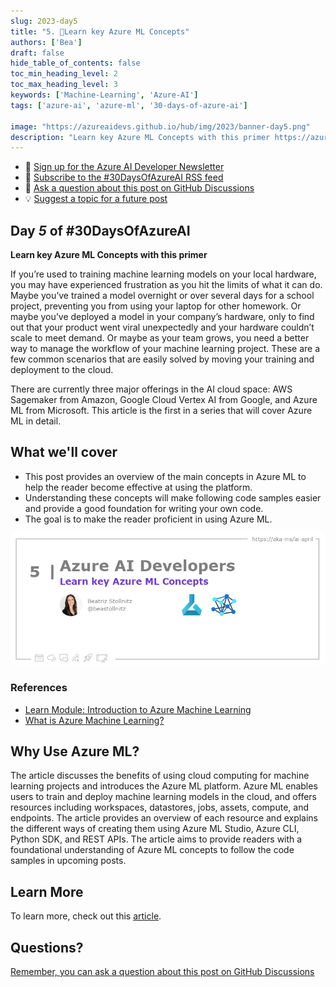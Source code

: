 ```yaml
---
slug: 2023-day5
title: "5. 🏁Learn key Azure ML Concepts"
authors: ['Bea']
draft: false
hide_table_of_contents: false
toc_min_heading_level: 2
toc_max_heading_level: 3
keywords: ['Machine-Learning', 'Azure-AI']
tags: ['azure-ai', 'azure-ml', '30-days-of-azure-ai']

image: "https://azureaidevs.github.io/hub/img/2023/banner-day5.png"
description: "Learn key Azure ML Concepts with this primer https://azureaidevs.github.io/hub/blog/2023-day5 #30DaysOfAzureAI #AzureAiDevs #AI #AzureML"
---
```


<head>

  <link rel="canonical" href="https://bea.stollnitz.com/blog/aml-introduction/"  />

</head>

- 📧 [Sign up for the Azure AI Developer Newsletter](https://aka.ms/azure-ai-dev-newsletter)
- 📰 [Subscribe to the #30DaysOfAzureAI RSS feed](https://azureaidevs.github.io/hub/blog/rss.xml)
- 📌 [Ask a question about this post on GitHub Discussions](https://github.com/AzureAiDevs/hub/discussions/categories/5-learn-key-azure-ml-concepts)
- 💡 [Suggest a topic for a future post](https://github.com/AzureAiDevs/hub/discussions/categories/call-for-content)

## Day _5_ of #30DaysOfAzureAI

<!-- README
The following description is also used for the tweet. So it should be action oriented and grab attention 
If you update the description, please update the description: in the frontmatter as well.
-->

**Learn key Azure ML Concepts with this primer**

<!-- README
The following is the intro to the post. It should be a short teaser for the post.
-->

If you’re used to training machine learning models on your local hardware, you may have experienced frustration as you hit the limits of what it can do. Maybe you’ve trained a model overnight or over several days for a school project, preventing you from using your laptop for other homework. Or maybe you’ve deployed a model in your company’s hardware, only to find out that your product went viral unexpectedly and your hardware couldn’t scale to meet demand. Or maybe as your team grows, you need a better way to manage the workflow of your machine learning project. These are a few common scenarios that are easily solved by moving your training and deployment to the cloud.

There are currently three major offerings in the AI cloud space: AWS Sagemaker from Amazon, Google Cloud Vertex AI from Google, and Azure ML from Microsoft. This article is the first in a series that will cover Azure ML in detail.

## What we'll cover

<!-- README
The following list is the main points of the post. There should be 3-4 main points.
 -->


- This post provides an overview of the main concepts in Azure ML to help the reader become effective at using the platform. 
- Understanding these concepts will make following code samples easier and provide a good foundation for writing your own code. 
- The goal is to make the reader proficient in using Azure ML.

<!-- 
- Main point 1
- Main point 2
- Main point 3 
- Main point 4
-->

![Image banner for day 5](./../../../static/img/2023/banner-day5.png)

<!-- README
Add or update a list relevant references here. These could be links to other blog posts, Microsoft Learn Module, videos, or other resources.
-->


### References

- [Learn Module: Introduction to Azure Machine Learning](https://learn.microsoft.com/training/modules/intro-to-azure-ml?WT.mc_id=aiml-89446-dglover)
- [What is Azure Machine Learning?](https://learn.microsoft.com/azure/machine-learning/overview-what-is-azure-machine-learning?WT.mc_id=aiml-89446-dglover)


<!-- README
The following is the body of the post. It should be an overview of the post that you are referencing.
See the Learn More section, if you supplied a canonical link, then will be displayed here.
-->


## Why Use Azure ML?

The article discusses the benefits of using cloud computing for machine learning projects and introduces the Azure ML platform. Azure ML enables users to train and deploy machine learning models in the cloud, and offers resources including workspaces, datastores, jobs, assets, compute, and endpoints. The article provides an overview of each resource and explains the different ways of creating them using Azure ML Studio, Azure CLI, Python SDK, and REST APIs. The article aims to provide readers with a foundational understanding of Azure ML concepts to follow the code samples in upcoming posts.

## Learn More

To learn more, check out this [article](https://bea.stollnitz.com/blog/aml-introduction/).


## Questions?

[Remember, you can ask a question about this post on GitHub Discussions](https://github.com/AzureAiDevs/Discussions/discussions/categories/5-learn-key-azure-ml-concepts)